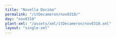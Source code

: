 ```yaml
---
title: "Novella Decima"
permalink: "/itDecameron/nov0310/"
day: "nov0310"
plant-xml: "/assets/xml/itDecameron/nov0310.xml"
layout: "single-xml"
---
```

